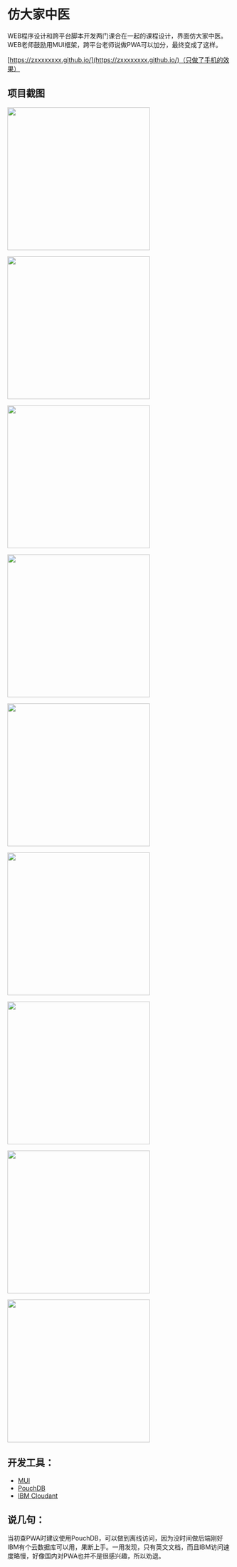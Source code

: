# 仿大家中医

WEB程序设计和跨平台脚本开发两门课合在一起的课程设计，界面仿大家中医。WEB老师鼓励用MUI框架，跨平台老师说做PWA可以加分，最终变成了这样。

[https://zxxxxxxxx.github.io/](https://zxxxxxxxx.github.io/)（只做了手机的效果）

## 项目截图

<p>
<img src="http://bmob-cdn-20619.b0.upaiyun.com/2019/02/16/aef70efe4053c7758052001a10f4894a.jpg" width="320px">
</p>

<p>
<img src="http://bmob-cdn-20619.b0.upaiyun.com/2019/02/16/8e4f1d3c40395e6280f5f30b938a3903.jpg" width="320px">
</p>

<p>
<img src="http://bmob-cdn-20619.b0.upaiyun.com/2019/02/16/df708e8540e59a85801c4fdde17b21f3.jpg" width="320px">
</p>

<p>
<img src="http://bmob-cdn-20619.b0.upaiyun.com/2019/02/17/bd3e1345402ecb22805f2727fd8cd723.jpg" width="320px">
</p>

<p>
<img src="http://bmob-cdn-20619.b0.upaiyun.com/2019/02/17/192f0ee140c9d0288034e252c17d6289.jpg" width="320px">
</p>

<p>
<img src="http://bmob-cdn-20619.b0.upaiyun.com/2019/02/17/5801e72240c2356d804d5d3c97562477.jpg" width="320px">
</p>

<p>
<img src="http://bmob-cdn-20619.b0.upaiyun.com/2019/02/17/123b3bee40aeddd080593f96c27aedae.jpg" width="320px">
</p>

<p>
<img src="http://bmob-cdn-20619.b0.upaiyun.com/2019/02/17/1b39307e40d47e4380f1d1b209b6f773.jpg" width="320px">
</p>

<p>
<img src="http://bmob-cdn-20619.b0.upaiyun.com/2019/02/17/12fb590040e89a8780f1baab2343ebcb.jpg" width="320px">
</p>

## 开发工具：
- [MUI](https://github.com/dcloudio/mui)
- [PouchDB](https://pouchdb.com/)
- [IBM Cloudant](https://www.ibm.com/cloud/cloudant)

## 说几句：
当初查PWA时建议使用PouchDB，可以做到离线访问，因为没时间做后端刚好IBM有个云数据库可以用，果断上手。一用发现，只有英文文档，而且IBM访问速度略慢，好像国内对PWA也并不是很感兴趣，所以劝退。
